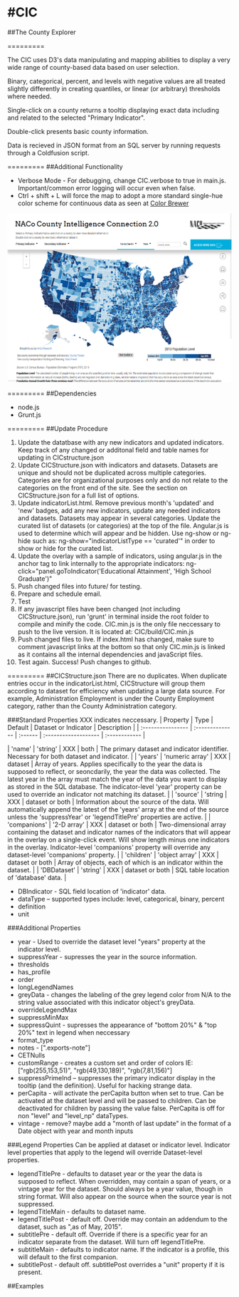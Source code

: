 #CIC
===

##The County Explorer

=========

The CIC uses D3's data manipulating and mapping abilities to display a very wide range of county-based data based on user selection.

Binary, categorical, percent, and levels with negative values are all treated slightly differently in creating quantiles, or linear (or arbitrary) thresholds where needed.

Single-click on a county returns a tooltip displaying exact data including and related to the selected "Primary Indicator".

Double-click presents basic county information.

Data is recieved in JSON format from an SQL server by running requests through a Coldfusion script.

=========
##Additional Functionality
- Verbose Mode - For debugging, change CIC.verbose to true in main.js.  Important/common error logging will occur even when false.
- Ctrl + shift + L will force the map to adopt a more standard single-hue color scheme for continuous data as seen at [Color Brewer](www.colorbrewer2.org)

![Single-hue colors](/img/CICThumb_IPad_oldColors.png)

=========
##Dependencies
- node.js
- Grunt.js

=========
##Update Procedure
1. Update the datatbase with any new indicators and updated indicators.  Keep track of any changed or additonal field and table names for updating in CICstructure.json
2. Update CICStructure.json with indicators and datasets.  Datasets are unique and should not be duplicated across multiple categories.  Categories are for organizational purposes only and do not relate to the categories on the front end of the site.  See the section on CICStructure.json for a full list of options.
3. Update indicatorList.html.  Remove previous month's 'updated' and 'new' badges, add any new indicators, update any needed indicators and datasets.  Datasets may appear in several categories.  Update the curated list of datasets (or categories) at the top of the file.  Angular.js is used to determine which will appear and be hidden.  Use ng-show or ng-hide such as: ng-show="indicatorListType == 'curated'" in order to show or hide for the curated list.
4. Update the overlay with a sample of indicators, using angular.js in the anchor tag to link internally to the appropriate indicators: ng-click="panel.goToIndicator('Educational Attainment', 'High School Graduate')"
5. Push changed files into future/ for testing.
6. Prepare and schedule email.
7. Test
8. If any javascript files have been changed (not including CICStructure.json), run 'grunt' in terminal inside the root folder to compile and minify the code.  CIC.min.js is the only file neccessary to push to the live version.  It is located at: CIC/build/CIC.min.js
9. Push changed files to live.  If index.html has changed, make sure to comment javascript links at the bottom so that only CIC.min.js is linked as it contains all the internal dependencies and javaScript files.
10. Test again.  Success!  Push changes to github.

=========
##CICStructure.json 
There are no duplicates.  When duplicate entries occur in the indicatorList.html, CICStructure will group them according to dataset for efficiency when updating a large data source.  For example, Administration Employment is under the County Employment category, rather than the County Administration category.

###Standard Properties
XXX indicates neccessary.
| Property          | Type            | Default | Dataset or Indicator |  Description  |
| :---------------- | :-------------- | :------ | :------------------- | :------------ |

| 'name'            | 'string'        | XXX     | both                 | The primary dataset and indicator identifier. Necessary for both dataset and indicator. |
| 'years'           | 'numeric array' | XXX     | dataset              | Array of years. Applies specifically to the year the data is supposed to reflect, or seoncdarily, the year the data was collected.  The latest year in the array must match the year of the data you want to display as stored in the SQL database.  The indicator-level 'year' property can be used to override an indicator not matching its dataset. |
| 'source'          | 'string         | XXX     | dataset or both      | Information about the source of the data.  Will automatically append the latest of the 'years' array at the end of the source unless the 'suppressYear' or 'legendTitlePre' properties are active. |
| 'companions'      | '2-D array'     | XXX     | dataset or both      | Two-dimensional array containing the dataset and indicator names of the indicators that will appear in the overlay on a single-click event.  Will show length minus one indicators in the overlay.  Indicator-level 'companions' property will override any dataset-level 'companions' property. |
| 'children'        | 'object array'  | XXX     | dataset or both      | Array of objects, each of which is an indicator within the dataset. |
| 'DBDataset'       | 'string'        | XXX     | dataset or both      | SQL table location of 'database' data. |

- DBIndicator - SQL field location of 'indicator' data.
- dataType – supported types include: level, categorical, binary, percent
- definition
- unit

###Additional Properties
- year - Used to override the dataset level "years" property at the indicator level.
- suppressYear - supresses the year in the source information.
- thresholds
- has_profile
- order
- longLegendNames
- greyData - changes the labeling of the grey legend color from N/A to the string value associated with this indicator object's greyData.
- overrideLegendMax
- suppressMinMax
- suppressQuint - supresses the appearance of "bottom 20%" & "top 20%" text in legend when neccessary
- format_type
- notes - [".exports-note"]
- CETNulls
- customRange - creates a custom set and order of colors IE: ["rgb(255,153,51)", "rgb(49,130,189)", "rgb(7,81,156)"]
- suppressPrimeInd – suppresses the primary indicator display in the tooltip (and the definition).  Useful for hacking strange data.
- perCapita - will activate the perCapita button when set to true.  Can be activated at the dataset level and will be passed to children.  Can be deactivated for children by passing the value false.  PerCapita is off for non "level" and "level_np" dataTypes.
- vintage - remove? maybe add a "month of last update" in the format of a Date object with year and month inputs

###Legend Properties
Can be applied at dataset or indicator level. Indicator level properties that apply to the legend will override Dataset-level properties.
- legendTitlePre - defaults to dataset year or the year the data is supposed to reflect. When overridden, may contain a span of years, or a vintage year for the dataset.  Should always be a year value, though in string format.  Will also appear on the source when the source year is not suppressed.
- legendTitleMain - defaults to dataset name.
- legendTitlePost - default off.  Override may contain an addendum to the dataset, such as ",as of May, 2015".
- subtitlePre - default off.  Override if there is a specific year for an indicator separate from the dataset.  Will turn off legendTitlePre.
- subtitleMain - defaults to indicator name.  If the indicator is a profile, this will default to the first companion.
- subtitlePost - default off. subtitlePost overrides a "unit" property if it is present.

##Examples
